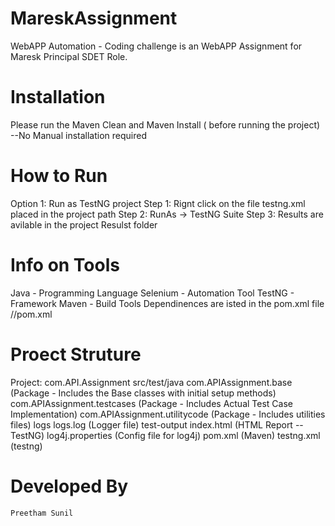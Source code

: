 # MareskAssignment
WebAPP Automation - Coding challenge is an WebAPP Assignment for Maresk Principal SDET Role.

# Installation
Please run the Maven Clean and Maven Install ( before running the project)
--No Manual installation required

# How to Run 
Option 1: Run as TestNG project
Step 1: Rignt click on the file testng.xml placed in the project path
Step 2: RunAs -> TestNG Suite
Step 3: Results are avilable in the project Resulst folder

# Info on Tools
Java - Programming Language
Selenium - Automation Tool
TestNG - Framework
Maven - Build Tools
Dependinences are isted in the pom.xml file //pom.xml

# Proect Struture
Project: com.API.Assignment 
	src/test/java
		com.APIAssignment.base (Package - Includes the Base classes with initial setup methods)
		com.APIAssignment.testcases (Package - Includes Actual Test Case Implementation)
		com.APIAssignment.utilitycode (Package  - Includes utilities files)
	logs
		logs.log (Logger file)
	test-output
		index.html (HTML Report -- TestNG)
	log4j.properties (Config file for log4j)
	pom.xml (Maven)
	testng.xml (testng)

# Developed By
	Preetham Sunil
